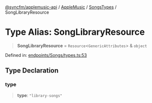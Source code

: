 [@syncfm/applemusic-api](../../../../../../globals.md) / [AppleMusic](../../../index.md) / [SongsTypes](../index.md) / SongLibraryResource

# Type Alias: SongLibraryResource

> **SongLibraryResource** = `Resource`\<`GenericAttributes`\> & `object`

Defined in: [endpoints/Songs/types.ts:53](https://github.com/sync-fm/applemusic-api/blob/9471caba6a6b5bc92263ffc6e5d9c04672ec1f7f/src/endpoints/Songs/types.ts#L53)

## Type Declaration

### type

> **type**: `"library-songs"`
